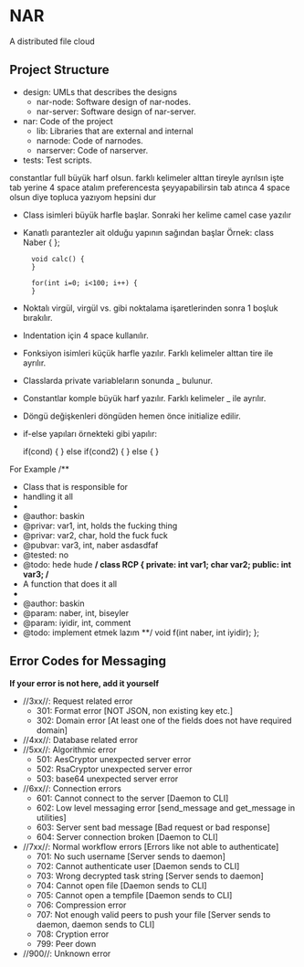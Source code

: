 # NAR
A distributed file cloud
## Project Structure
- design: UMLs that describes the designs
  - nar-node: Software design of nar-nodes.
  - nar-server: Software design of nar-server.
- nar: Code of the project
  - lib: Libraries that are external and internal
  - narnode: Code of narnodes.
  - narserver: Code of narserver.
- tests: Test scripts.




constantlar full büyük harf olsun. farklı kelimeler alttan tireyle ayrılsın
işte tab yerine 4 space atalım
preferencesta şeyyapabilirsin
tab atınca 4 space olsun diye
topluca yazıyom hepsini dur
- Class isimleri büyük harfle başlar. Sonraki her kelime camel case yazılır
- Kanatlı parantezler ait olduğu yapının sağından başlar
    Örnek:
        class Naber {
        };

        void calc() {
        }

        for(int i=0; i<100; i++) {
        }

- Noktalı virgül, virgül vs. gibi noktalama işaretlerinden sonra 1 boşluk bırakılır.
- Indentation için 4 space kullanılır.
- Fonksiyon isimleri küçük harfle yazılır. Farklı kelimeler alttan tire ile ayrılır.
- Classlarda private variableların sonunda _ bulunur.
- Constantlar komple büyük harf yazılır. Farklı kelimeler _ ile ayrılır.
- Döngü değişkenleri döngüden hemen önce initialize edilir.
- if-else yapıları örnekteki gibi yapılır:

    if(cond) {
    } else if(cond2) {
    } else {
    }



 For Example
/**
* Class that is responsible for
* handling it all
*
* @author: baskin
* @privar: var1, int, holds the fucking thing
* @privar: var2, char, hold the fuck fuck
* @pubvar: var3, int, naber asdasdfaf
* @tested: no
* @todo: hede hude
**/
class RCP {
private:
int var1;
char var2;
public:
int var3;
/**
* A function that does it all
*
* @author: baskin
* @param: naber, int, biseyler
* @param: iyidir, int, comment
* @todo: implement etmek lazım
**/
void f(int naber, int iyidir);
};


## Error Codes for Messaging
**If your error is not here, add it yourself**
* //3xx//: Request related error
    * 301: Format error [NOT JSON, non existing key etc.]
    * 302: Domain error [At least one of the fields does not have required domain]
* //4xx//: Database related error
* //5xx//: Algorithmic error
    * 501: AesCryptor unexpected server error
    * 502: RsaCryptor unexpected server error
    * 503: base64 unexpected server error
* //6xx//: Connection errors
    * 601: Cannot connect to the server [Daemon to CLI]
    * 602: Low level messaging error [send_message and get_message in utilities]
    * 603: Server sent bad message [Bad request or bad response]
    * 604: Server connection broken [Daemon to CLI]
* //7xx//: Normal workflow errors [Errors like not able to authenticate]
    * 701: No such username [Server sends to daemon]
    * 702: Cannot authenticate user [Daemon sends to CLI]
    * 703: Wrong decrypted task string [Server sends to daemon]
    * 704: Cannot open file [Daemon sends to CLI]
    * 705: Cannot open a tempfile [Daemon sends to CLI]
    * 706: Compression error
    * 707: Not enough valid peers to push your file [Server sends to daemon, daemon sends to CLI]
    * 708: Cryption error
    * 799: Peer down
* //900//: Unknown error
